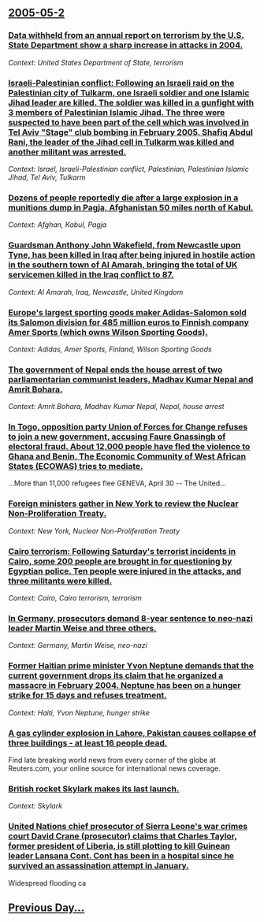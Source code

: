 ## [2005-05-2](/news/2005/05/2/index.md)

### [ Data withheld from an annual report on terrorism by the U.S. State Department show a sharp increase in attacks in 2004. ](/news/2005/05/2/data-withheld-from-an-annual-report-on-terrorism-by-the-u-s-state-department-show-a-sharp-increase-in-attacks-in-2004.md)
_Context: United States Department of State, terrorism_

### [ Israeli-Palestinian conflict: Following an Israeli raid on the Palestinian city of Tulkarm, one Israeli soldier and one Islamic Jihad leader are killed. The soldier was killed in a gunfight with 3 members of Palestinian Islamic Jihad. The three were suspected to have been part of the cell which was involved in Tel Aviv "Stage" club bombing in February 2005. Shafiq Abdul Rani, the leader of the Jihad cell in Tulkarm was killed and another militant was arrested. ](/news/2005/05/2/israeli-palestinian-conflict-p-following-an-israeli-raid-on-the-palestinian-city-of-tulkarm-one-israeli-soldier-and-one-islamic-jihad-lead.md)
_Context: Israel, Israeli-Palestinian conflict, Palestinian, Palestinian Islamic Jihad, Tel Aviv, Tulkarm_

### [ Dozens of people reportedly die after a large explosion in a munitions dump in Pagja, Afghanistan 50 miles north of Kabul. ](/news/2005/05/2/dozens-of-people-reportedly-die-after-a-large-explosion-in-a-munitions-dump-in-pagja-afghanistan-50-miles-north-of-kabul.md)
_Context: Afghan, Kabul, Pagja_

### [ Guardsman Anthony John Wakefield, from Newcastle upon Tyne, has been killed in Iraq after being injured in hostile action in the southern town of Al Amarah, bringing the total of UK servicemen killed in the Iraq conflict to 87. ](/news/2005/05/2/guardsman-anthony-john-wakefield-from-newcastle-upon-tyne-has-been-killed-in-iraq-after-being-injured-in-hostile-action-in-the-southern-t.md)
_Context: Al Amarah, Iraq, Newcastle, United Kingdom_

### [ Europe's largest sporting goods maker Adidas-Salomon sold its Salomon division for 485 million euros to Finnish company Amer Sports (which owns Wilson Sporting Goods). ](/news/2005/05/2/europe-s-largest-sporting-goods-maker-adidas-salomon-sold-its-salomon-division-for-485-million-euros-to-finnish-company-amer-sports-which.md)
_Context: Adidas, Amer Sports, Finland, Wilson Sporting Goods_

### [ The government of Nepal ends the house arrest of two parliamentarian communist leaders, Madhav Kumar Nepal and Amrit Bohara.  ](/news/2005/05/2/the-government-of-nepal-ends-the-house-arrest-of-two-parliamentarian-communist-leaders-madhav-kumar-nepal-and-amrit-bohara.md)
_Context: Amrit Bohara, Madhav Kumar Nepal, Nepal, house arrest_

### [ In Togo, opposition party Union of Forces for Change refuses to join a new government, accusing Faure Gnassingb of electoral fraud. About 12,000 people have fled the violence to Ghana and Benin. The Economic Community of West African States (ECOWAS) tries to mediate. ](/news/2005/05/2/in-togo-opposition-party-union-of-forces-for-change-refuses-to-join-a-new-government-accusing-faure-gnassingbe-of-electoral-fraud-about.md)
...More than 11,000 refugees flee GENEVA, April 30 -- The United...

### [ Foreign ministers gather in New York to review the Nuclear Non-Proliferation Treaty. ](/news/2005/05/2/foreign-ministers-gather-in-new-york-to-review-the-nuclear-non-proliferation-treaty.md)
_Context: New York, Nuclear Non-Proliferation Treaty_

### [ Cairo terrorism: Following Saturday's terrorist incidents in Cairo, some 200 people are brought in for questioning by Egyptian police. Ten people were injured in the attacks, and three militants were killed. ](/news/2005/05/2/cairo-terrorism-following-saturday-s-terrorist-incidents-in-cairo-some-200-people-are-brought-in-for-questioning-by-egyptian-police-ten.md)
_Context: Cairo, Cairo terrorism, terrorism_

### [ In Germany, prosecutors demand 8-year sentence to neo-nazi leader Martin Weise and three others. ](/news/2005/05/2/in-germany-prosecutors-demand-8-year-sentence-to-neo-nazi-leader-martin-weise-and-three-others.md)
_Context: Germany, Martin Weise, neo-nazi_

### [ Former Haitian prime minister Yvon Neptune demands that the current government drops its claim that he organized a massacre in February 2004. Neptune has been on a hunger strike for 15 days and refuses treatment. ](/news/2005/05/2/former-haitian-prime-minister-yvon-neptune-demands-that-the-current-government-drops-its-claim-that-he-organized-a-massacre-in-february-200.md)
_Context: Haiti, Yvon Neptune, hunger strike_

### [ A gas cylinder explosion in Lahore, Pakistan causes collapse of three buildings - at least 16 people dead. ](/news/2005/05/2/a-gas-cylinder-explosion-in-lahore-pakistan-causes-collapse-of-three-buildings-at-least-16-people-dead.md)
Find late breaking world news from every corner of the globe at Reuters.com, your online source for international news coverage.

### [ British rocket Skylark makes its last launch. ](/news/2005/05/2/british-rocket-skylark-makes-its-last-launch.md)
_Context: Skylark_

### [ United Nations chief prosecutor of Sierra Leone's war crimes court David Crane (prosecutor) claims that Charles Taylor, former president of Liberia, is still plotting to kill Guinean leader Lansana Cont. Cont has been in a hospital since he survived an assassination attempt in January. ](/news/2005/05/2/united-nations-chief-prosecutor-of-sierra-leone-s-war-crimes-court-david-crane-prosecutor-claims-that-charles-taylor-former-president-of.md)
Widespread flooding ca

## [Previous Day...](/news/2005/05/1/index.md)

